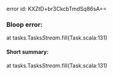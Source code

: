 error id: KXZtD+br3CkcbTmdSq86sA==
### Bloop error:

at tasks.Tasks$Stream$.fill(Task.scala:131)
#### Short summary: 

at tasks.Tasks$Stream$.fill(Task.scala:131)